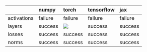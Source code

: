 |             | numpy   | torch                                                                                                                                                                  | tensorflow   | jax     |
|:------------|:--------|:-----------------------------------------------------------------------------------------------------------------------------------------------------------------------|:-------------|:--------|
| activations | failure | failure                                                                                                                                                                | failure      | failure |
| layers      | success | <a href="https://github.com/unifyai/ivy/actions/runs/3128271865" rel="noopener noreferrer" target="_blank"><img src=https://img.shields.io/badge/-success-success></a> | success      | success |
| losses      | success | success                                                                                                                                                                | success      | success |
| norms       | success | success                                                                                                                                                                | success      | success |